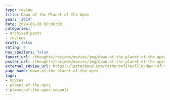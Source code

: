 ```yaml
---
type: review
title: Dawn of the Planet of the Apes
year: '2014'
date: 2024-08-28 00:00:00
categories:
- archived-posts
- reviews
draft: false
rating: 4
has_spoilers: false
fanart_url: /thoughts/reviews/movies/img/dawn-of-the-planet-of-the-apes_fanart.png
poster_url: /thoughts/reviews/movies/img/dawn-of-the-planet-of-the-apes_poster.png
external_review_url: https://letterboxd.com/ratheronfire/film/dawn-of-the-planet-of-the-apes/
page_name: dawn-of-the-planet-of-the-apes
tags:
- movies
- planet-of-the-apes
- planet-of-the-apes-sequels
---
```


